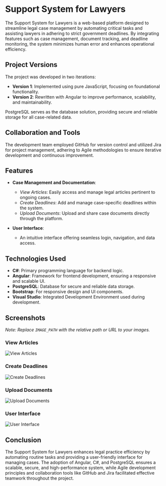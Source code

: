 # Support System for Lawyers

The Support System for Lawyers is a web-based platform designed to streamline legal case management by automating critical tasks and assisting lawyers in adhering to strict government deadlines. By integrating features such as case management, document tracking, and deadline monitoring, the system minimizes human error and enhances operational efficiency.

## Project Versions

The project was developed in two iterations:

- **Version 1**: Implemented using pure JavaScript, focusing on foundational functionality.
- **Version 2**: Rewritten with Angular to improve performance, scalability, and maintainability.

PostgreSQL serves as the database solution, providing secure and reliable storage for all case-related data.

## Collaboration and Tools

The development team employed GitHub for version control and utilized Jira for project management, adhering to Agile methodologies to ensure iterative development and continuous improvement.

## Features

- **Case Management and Documentation**:
  - *View Articles*: Easily access and manage legal articles pertinent to ongoing cases.
  - *Create Deadlines*: Add and manage case-specific deadlines within the system.
  - *Upload Documents*: Upload and share case documents directly through the platform.

- **User Interface**:
  - An intuitive interface offering seamless login, navigation, and data access.

## Technologies Used

- **C#**: Primary programming language for backend logic.
- **Angular**: Framework for frontend development, ensuring a responsive and scalable UI.
- **PostgreSQL**: Database for secure and reliable data storage.
- **Bootstrap**: For responsive design and UI components.
- **Visual Studio**: Integrated Development Environment used during development.

## Screenshots

*Note: Replace `IMAGE_PATH` with the relative path or URL to your images.*

### View Articles
![View Articles](IMAGE_PATH/view_articles.png)

### Create Deadlines
![Create Deadlines](https://joeljonassi.github.io/assets/images/JuriTech_Project_v1.0/Prazo-Create.png)

### Upload Documents
![Upload Documents](IMAGE_PATH/upload_documents.png)

### User Interface
![User Interface](IMAGE_PATH/user_interface.png)

## Conclusion

The Support System for Lawyers enhances legal practice efficiency by automating routine tasks and providing a user-friendly interface for managing cases. The adoption of Angular, C#, and PostgreSQL ensures a scalable, secure, and high-performance system, while Agile development principles and collaboration tools like GitHub and Jira facilitated effective teamwork throughout the project.
